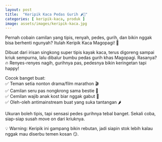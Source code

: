 ```yaml
---
layout: post
title:  "Keripik Kaca Pedas Gurih 🌶️🥔"
categories: [ keripik-kaca, produk ]
image: assets/images/keripik-kaca.jpg
---
```


Pernah cobain camilan yang tipis, renyah, pedes, gurih, dan bikin nggak bisa berhenti ngunyah?
Itulah Keripik Kaca Magopagi! 🤩

Dibuat dari irisan singkong super tipis kayak kaca, terus digoreng sampai kriuk sempurna, lalu dibalur bumbu pedas gurih khas Magopagi.
Rasanya? 🔥 Renyes-renyes nagih, gurihnya pas, pedesnya bikin keringetan tapi happy!

Cocok banget buat: <br>
✅ Teman setia nonton drama/film marathon 🎬 <br> 
✅ Camilan seru pas nongkrong sama bestie 👯 <br>
✅ Cemilan wajib anak kost biar nggak gabut 🍜 <br>
✅ Oleh-oleh antimainstream buat yang suka tantangan 🌶️ <br>

Ukuran boleh tipis, tapi sensasi pedes gurihnya tebal banget.
Sekali coba, siap-siap susah move on dari kriuknya.

💡 Warning: Keripik ini gampang bikin rebutan, jadi siapin stok lebih kalau nggak mau diserbu temen kosan 😏.